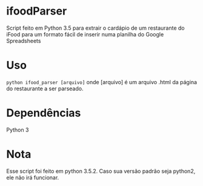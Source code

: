# ifoodParser
Script feito em Python 3.5 para extrair o cardápio de um restaurante do iFood para um formato fácil de inserir numa planilha do Google Spreadsheets

# Uso

```python ifood_parser [arquivo]```
onde [arquivo] é um arquivo .html da página do restaurante a ser parseado.

# Dependências
Python 3

# Nota
Esse script foi feito em python 3.5.2. Caso sua versão padrão seja python2, ele não irá funcionar.

